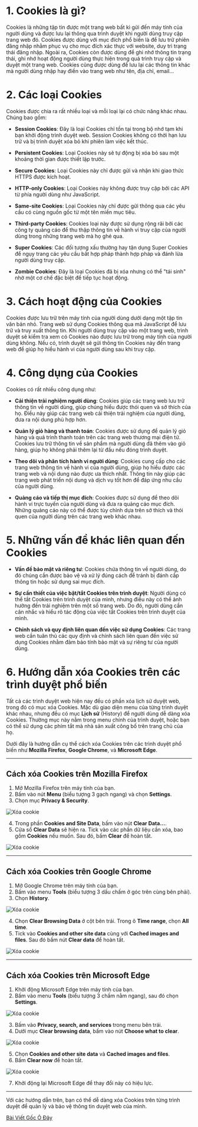 # 1. Cookies là gì?

Cookies là những tập tin được một trang web bất kì gửi đến máy tính của người dùng và được lưu lại thông qua trình duyệt khi người dùng truy cập trang web đó. Cookies được dùng với mục đích phổ biến là để lưu trữ phiên đăng nhập nhằm phục vụ cho mục đích xác thực với website, duy trì trạng thái đăng nhập. Ngoài ra, Cookies còn được dùng để ghi nhớ thông tin trạng thái, ghi nhớ hoạt động người dùng thực hiện trong quá trình truy cập và duyệt một trang web. Cookies cũng được dùng để lưu lại các thông tin khác mà người dùng nhập hay điền vào trang web như tên, địa chỉ, email...

# 2. Các loại Cookies

Cookies được chia ra rất nhiều loại và mỗi loại lại có chức năng khác nhau. Chúng bao gồm:

- **Session Cookies**: Đây là loại Cookies chỉ tồn tại trong bộ nhớ tạm khi bạn khởi động trình duyệt web. Session Cookies không có thời hạn lưu trữ và bị trình duyệt xóa bỏ khi phiên làm việc kết thúc.

- **Persistent Cookies**: Loại Cookies này sẽ tự động bị xóa bỏ sau một khoảng thời gian được thiết lập trước.

- **Secure Cookies**: Loại Cookies này chỉ được gửi và nhận khi giao thức HTTPS được kích hoạt.

- **HTTP-only Cookies**: Loại Cookies này không được truy cập bởi các API từ phía người dùng như JavaScript.

- **Same-site Cookies**: Loại Cookies này chỉ được gửi thông qua các yêu cầu có cùng nguồn gốc từ một tên miền mục tiêu.

- **Third-party Cookies**: Cookies loại này được sử dụng rộng rãi bởi các công ty quảng cáo để thu thập thông tin về hành vi truy cập của người dùng trong những trang web mà họ ghé qua.

- **Super Cookies**: Các đối tượng xấu thường hay tận dụng Super Cookies để ngụy trang các yêu cầu bất hợp pháp thành hợp pháp và đánh lừa người dùng truy cập.

- **Zombie Cookies**: Đây là loại Cookies đã bị xóa nhưng có thể "tái sinh" nhờ một cơ chế đặc biệt để tiếp tục hoạt động.

# 3. Cách hoạt động của Cookies

Cookies được lưu trữ trên máy tính của người dùng dưới dạng một tập tin văn bản nhỏ. Trang web sử dụng Cookies thông qua mã JavaScript để lưu trữ và truy xuất thông tin. Khi người dùng truy cập vào một trang web, trình duyệt sẽ kiểm tra xem có Cookies nào được lưu trữ trong máy tính của người dùng không. Nếu có, trình duyệt sẽ gửi thông tin Cookies này đến trang web để giúp họ hiểu hành vi của người dùng sau khi truy cập.

# 4. Công dụng của Cookies


Cookies có rất nhiều công dụng như:

- **Cải thiện trải nghiệm người dùng**: Cookies giúp các trang web lưu trữ thông tin về người dùng, giúp chúng hiểu được thói quen và sở thích của họ. Điều này giúp các trang web cải thiện trải nghiệm của người dùng, đưa ra nội dung phù hợp hơn.

- **Quản lý giỏ hàng và thanh toán**: Cookies được sử dụng để quản lý giỏ hàng và quá trình thanh toán trên các trang web thương mại điện tử. Cookies lưu trữ thông tin về sản phẩm mà người dùng đã thêm vào giỏ hàng, giúp họ không phải thêm lại từ đầu nếu đóng trình duyệt.

- **Theo dõi và phân tích hành vi người dùng**: Cookies cung cấp cho các trang web thông tin về hành vi của người dùng, giúp họ hiểu được các trang web và nội dung nào được ưa thích nhất. Thông tin này giúp các trang web phát triển nội dung và dịch vụ tốt hơn để đáp ứng nhu cầu của người dùng.

- **Quảng cáo và tiếp thị mục đích**: Cookies được sử dụng để theo dõi hành vi trực tuyến của người dùng và đưa ra quảng cáo mục đích. Những quảng cáo này có thể được tùy chỉnh dựa trên sở thích và thói quen của người dùng trên các trang web khác nhau.

# 5. Những vấn đề khác liên quan đến Cookies

- **Vấn đề bảo mật và riêng tư**: Cookies chứa thông tin về người dùng, do đó chúng cần được bảo vệ và xử lý đúng cách để tránh bị đánh cắp thông tin hoặc sử dụng sai mục đích.

- **Sự cần thiết của việc bật/tắt Cookies trên trình duyệt**: Người dùng có thể tắt Cookies trên trình duyệt của mình, nhưng điều này có thể ảnh hưởng đến trải nghiệm trên một số trang web. Do đó, người dùng cần cân nhắc và hiểu rõ tác động của việc tắt Cookies trên trình duyệt của mình.

- **Chính sách và quy định liên quan đến việc sử dụng Cookies**: Các trang web cần tuân thủ các quy định và chính sách liên quan đến việc sử dụng Cookies nhằm đảm bảo tính bảo mật và sự riêng tư của người dùng.

# 6.  Hướng dẫn xóa Cookies trên các trình duyệt phổ biến

Tất cả các trình duyệt web hiện nay đều có phần xóa lịch sử duyệt web, trong đó có mục xóa Cookies. Mặc dù giao diện menu của từng trình duyệt khác nhau, nhưng đều có mục **Lịch sử** (History) để người dùng dễ dàng xóa Cookies. Thường mục này nằm trong menu chính của trình duyệt, hoặc bạn có thể sử dụng các phím tắt mà nhà sản xuất công bố trên trang chủ của họ.

Dưới đây là hướng dẫn cụ thể cách xóa Cookies trên các trình duyệt phổ biến như **Mozilla Firefox**, **Google Chrome**, và **Microsoft Edge**.

---

## Cách xóa Cookies trên Mozilla Firefox

1. Mở Mozilla Firefox trên máy tính của bạn.
2. Bấm vào nút **Menu** (biểu tượng 3 gạch ngang) và chọn **Settings**.
3. Chọn mục **Privacy & Security**.

![Xóa cookie](./img/Cookies/xoa_cookie_1.png)

4. Trong phần **Cookies and Site Data**, bấm vào nút **Clear Data...**.
5. Cửa sổ **Clear Data** sẽ hiện ra. Tick vào các phần dữ liệu cần xóa, bao gồm **Cookies** nếu muốn. Sau đó, bấm **Clear** để hoàn tất.

![Xóa cookie](./img/Cookies/xoa_cookie_2.png)

---

## Cách xóa Cookies trên Google Chrome

1. Mở Google Chrome trên máy tính của bạn.
2. Bấm vào menu **Tools** (biểu tượng 3 dấu chấm ở góc trên cùng bên phải).
3. Chọn **History**.

![Xóa cookie](./img/Cookies/xoa_cookie_3.png)

4. Chọn **Clear Browsing Data** ở cột bên trái. Trong ô **Time range**, chọn **All time**.
5. Tick vào **Cookies and other site data** cùng với **Cached images and files**. Sau đó bấm nút **Clear data** để hoàn tất.

![Xóa cookie](./img/Cookies/xoa_cookie_4.png)

---

## Cách xóa Cookies trên Microsoft Edge

1. Khởi động Microsoft Edge trên máy tính của bạn.
2. Bấm vào menu **Tools** (biểu tượng 3 chấm nằm ngang), sau đó chọn **Settings**.

![Xóa cookie](./img/Cookies/xoa_cookie_5.png)

3. Bấm vào **Privacy, search, and services** trong menu bên trái.
4. Dưới mục **Clear browsing data**, bấm vào nút **Choose what to clear**.

![Xóa cookie](./img/Cookies/xoa_cookie_6.png)

5. Chọn **Cookies and other site data** và **Cached images and files**.
6. Bấm **Clear now** để hoàn tất.

![Xóa cookie](./img/Cookies/xoa_cookie_7.png)

7. Khởi động lại Microsoft Edge để thay đổi này có hiệu lực.

--- 

Với các hướng dẫn trên, bạn có thể dễ dàng xóa Cookies trên từng trình duyệt để quản lý và bảo vệ thông tin duyệt web của mình.

[Bài Viết Gốc Ỏ Đây](fptshop.com.vn/tin-tuc/danh-gia/cookies-la-gi-157392)
